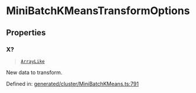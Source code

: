 # MiniBatchKMeansTransformOptions

## Properties

### X?

> [`ArrayLike`](../types/ArrayLike.md)

New data to transform.

Defined in:  [generated/cluster/MiniBatchKMeans.ts:791](https://github.com/transitive-bullshit/scikit-learn-ts/blob/122b3c0/packages/sklearn/src/generated/cluster/MiniBatchKMeans.ts#L791)
